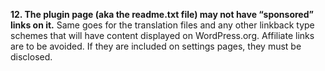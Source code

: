 **12. The plugin page (aka the readme.txt file) may not have “sponsored” links on it.** Same goes for the translation files and any other linkback type schemes that will have content displayed on WordPress.org. Affiliate links are to be avoided. If they are included on settings pages, they must be disclosed.